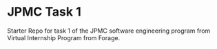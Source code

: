 # JPMC Task 1
Starter Repo for task 1 of the JPMC software engineering program from Virtual Internship Program from Forage.

